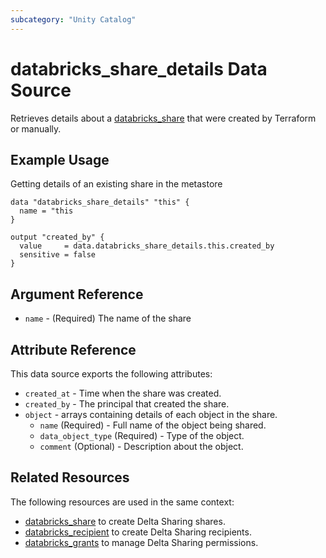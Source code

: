 ```yaml
---
subcategory: "Unity Catalog"
---
```

# databricks_share_details Data Source

Retrieves details about a [databricks_share](../resources/share.md) that were created by Terraform or manually.

## Example Usage

Getting details of an existing share in the metastore

```hcl
data "databricks_share_details" "this" {
  name = "this
}

output "created_by" {
  value     = data.databricks_share_details.this.created_by
  sensitive = false
}
```

## Argument Reference

* `name` - (Required) The name of the share

## Attribute Reference

This data source exports the following attributes:

* `created_at` - Time when the share was created.
* `created_by` - The principal that created the share.
* `object` - arrays containing details of each object in the share.
  * `name` (Required) - Full name of the object being shared.
  * `data_object_type` (Required) - Type of the object.
  * `comment` (Optional) -  Description about the object.

## Related Resources

The following resources are used in the same context:

* [databricks_share](../resources/share.md) to create Delta Sharing shares.
* [databricks_recipient](../resources/recipient.md) to create Delta Sharing recipients.
* [databricks_grants](../resources/grants.md) to manage Delta Sharing permissions.
